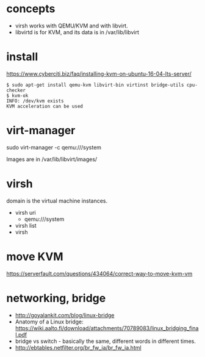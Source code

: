 # concepts
* virsh works with QEMU/KVM and with libvirt. 
* libvirtd is for KVM, and its data is in /var/lib/libvirt

# install

https://www.cyberciti.biz/faq/installing-kvm-on-ubuntu-16-04-lts-server/
```
$ sudo apt-get install qemu-kvm libvirt-bin virtinst bridge-utils cpu-checker
$ kvm-ok
INFO: /dev/kvm exists
KVM acceleration can be used
```

# virt-manager
sudo virt-manager -c qemu:///system

Images are in /var/lib/libvirt/images/

# virsh

domain is the virtual machine instances.
* virsh uri
  * qemu:///system
* virsh list
* virsh 

# move KVM

https://serverfault.com/questions/434064/correct-way-to-move-kvm-vm

# networking, bridge

* http://goyalankit.com/blog/linux-bridge
* Anatomy of a Linux bridge: https://wiki.aalto.fi/download/attachments/70789083/linux_bridging_final.pdf
* bridge vs switch - basically the same, different words in different times.
* http://ebtables.netfilter.org/br_fw_ia/br_fw_ia.html

